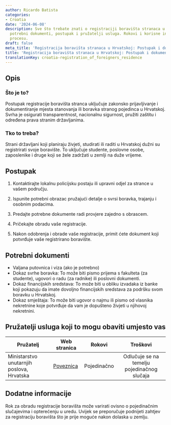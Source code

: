 ```yaml
---
author: Ricardo Batista
categories:
- Croatia
date: '2024-06-08'
description: Sve što trebate znati o registraciji boravišta stranaca u Hrvatskoj,
  potrebni dokumenti, postupak i pružatelji usluga. Rokovi i korisne informacije o
  procesu.
draft: false
meta_title: 'Registracija boravišta stranaca u Hrvatskoj: Postupak i dokumenti'
title: 'Registracija boravišta stranaca u Hrvatskoj: Postupak i dokumenti'
translationKey: croatia-registration_of_foreigners_residence
---
```



## Opis
### Što je to?
Postupak registracije boravišta stranca uključuje zakonsko prijavljivanje i dokumentiranje mjesta stanovanja ili boravka stranog pojedinca u Hrvatskoj. Svrha je osigurati transparentnost, nacionalnu sigurnost, pružiti zaštitu i određena prava stranim državljanima.

### Tko to treba?
Strani državljani koji planiraju živjeti, studirati ili raditi u Hrvatskoj dužni su registrirati svoje boravište. To uključuje studente, poslovne osobe, zaposlenike i druge koji se žele zadržati u zemlji na duže vrijeme.

## Postupak

1. Kontaktirajte lokalnu policijsku postaju ili upravni odjel za strance u vašem području.

2. Ispunite potrebni obrazac pružajući detalje o svrsi boravka, trajanju i osobnim podacima.

3. Predajte potrebne dokumente radi provjere zajedno s obrascem.

4. Pričekajte obradu vaše registracije.

5. Nakon odobrenja i obrade vaše registracije, primit ćete dokument koji potvrđuje vaše registrirano boravište.

## Potrebni dokumenti

- Valjana putovnica i viza (ako je potrebno)
- Dokaz svrhe boravka: To može biti pismo prijema s fakulteta (za studente), ugovori o radu (za radnike) ili poslovni dokumenti.
- Dokaz financijskih sredstava: To može biti u obliku izvadaka iz banke koji pokazuju da imate dovoljno financijskih sredstava za podršku svom boravku u Hrvatskoj.
- Dokaz smještaja: To može biti ugovor o najmu ili pismo od vlasnika nekretnine koje potvrđuje da vam je dopušteno živjeti u njihovoj nekretnini.

## Pružatelji usluga koji to mogu obaviti umjesto vas

| Pružatelj       |     Web stranica     |     Rokovi    |       Troškovi      |
| --------------- | --------------- |  :-------------: | :-------------: |
| Ministarstvo unutarnjih poslova, Hrvatska |  [Poveznica](http://www.mup.hr)       |      Pojedinačno     |        Odlučuje se na temelju pojedinačnog slučaja      |

## Dodatne informacije
Rok za obradu registracije boravišta može varirati ovisno o pojedinačnim slučajevima i opterećenju u uredu. Uvijek se preporučuje podnijeti zahtjev za registraciju boravišta što je prije moguće nakon dolaska u zemlju.